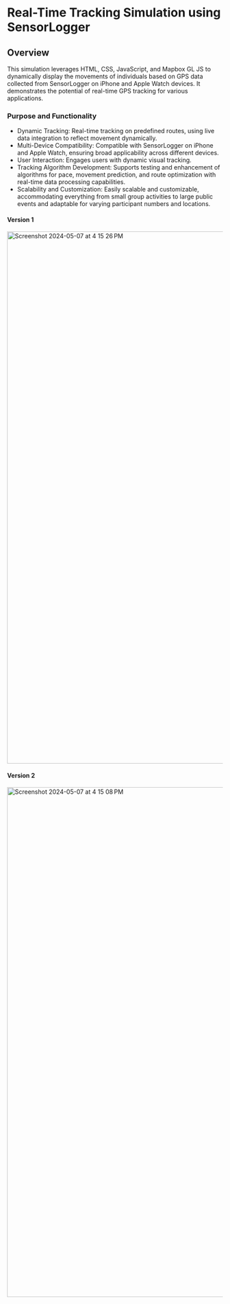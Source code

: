 # Real-Time Tracking Simulation using SensorLogger
  
## Overview
This simulation leverages HTML, CSS, JavaScript, and Mapbox GL JS to dynamically display the movements of individuals based on GPS data collected from SensorLogger on iPhone and Apple Watch devices. It demonstrates the potential of real-time GPS tracking for various applications.

### Purpose and Functionality

- Dynamic Tracking: Real-time tracking on predefined routes, using live data integration to reflect movement dynamically.
- Multi-Device Compatibility: Compatible with SensorLogger on iPhone and Apple Watch, ensuring broad applicability across different devices.
- User Interaction: Engages users with dynamic visual tracking.
- Tracking Algorithm Development: Supports testing and enhancement of algorithms for pace, movement prediction, and route optimization with real-time data processing capabilities.
- Scalability and Customization: Easily scalable and customizable, accommodating everything from small group activities to large public events and adaptable for varying participant numbers and locations.


#### Version 1
<img width="1240" alt="Screenshot 2024-05-07 at 4 15 26 PM" src="https://github.com/RTGS-Lab/realtime-race-simulation/assets/103837294/923699ca-8acc-4d8a-8b67-7d023ea2c673">
</details>

#### Version 2
<img width="1188" alt="Screenshot 2024-05-07 at 4 15 08 PM" src="https://github.com/RTGS-Lab/realtime-race-simulation/assets/103837294/fde652f4-15d3-4b21-84df-ffe4f09e33a4">
